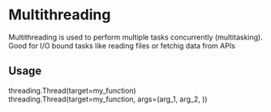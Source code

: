 # Multithreading

Multithreading is used to perform multiple tasks concurrently (multitasking).
Good for I/O bound tasks like reading files or fetchig data from APIs

## Usage

threading.Thread(target=my_function)
threading.Thread(target=my_function, args=(arg_1, arg_2, ))
